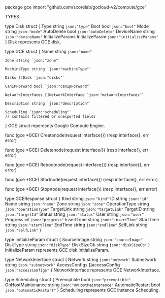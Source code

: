 package gce
    import "github.com/scorelab/gocloud-v2/compute/gce"


TYPES

type Disk struct {
    Type             string          `json:"type"`
    Boot             bool            `json:"boot"`
    Mode             string          `json:"mode"`
    AutoDelete       bool            `json:"autoDelete"`
    DeviceName       string          `json:"deviceName"`
    InitializeParams InitializeParam `json:"initializeParams"`
}
    Disk represents GCE disk.

type GCE struct {
    Name string `json:"name"`

    Zone string `json:"zone"`

    MachineType string `json:"machineType"`

    Disks []Disk `json:"disks"`

    CanIPForward bool `json:"canIpForward"`

    NetworkInterfaces []NetworkInterface `json:"networkInterfaces"`

    Description string `json:"description"`

    Scheduling `json:"scheduling"`
    // contains filtered or unexported fields
}
    GCE struct reperesnts Google Compute Engine.

func (gce *GCE) Createnode(request interface{}) (resp interface{}, err error)

func (gce *GCE) Deletenode(request interface{}) (resp interface{}, err error)

func (gce *GCE) Rebootnode(request interface{}) (resp interface{}, err error)

func (gce *GCE) Startnode(request interface{}) (resp interface{}, err error)

func (gce *GCE) Stopnode(request interface{}) (resp interface{}, err error)

type GCEResponse struct {
    Kind          string `json:"kind"`
    ID            string `json:"id"`
    Name          string `json:"name"`
    Zone          string `json:"zone"`
    OperationType string `json:"operationType"`
    TargetLink    string `json:"targetLink"`
    TargetID      string `json:"targetId"`
    Status        string `json:"status"`
    User          string `json:"user"`
    Progress      int    `json:"progress"`
    InsertTime    string `json:"insertTime"`
    StartTime     string `json:"startTime"`
    EndTime       string `json:"endTime"`
    SelfLink      string `json:"selfLink"`
}

type InitializeParam struct {
    SourceImage string `json:"sourceImage"`
    DiskType    string `json:"diskType"`
    DiskSizeGb  string `json:"diskSizeGb"`
}
    InitializeParam represents GCE disk InitializeParam.

type NetworkInterface struct {
    Network       string         `json:"network"`
    Subnetwork    string         `json:"subnetwork"`
    AccessConfigs []accessConfig `json:"accessConfigs"`
}
    NetworkInterface represents GCE NetworkInterface.

type Scheduling struct {
    Preemptible       bool   `json:"preemptible"`
    OnHostMaintenance string `json:"onHostMaintenance"`
    AutomaticRestart  bool   `json:"automaticRestart"`
}
    Scheduling represents GCE instance Scheduling.


